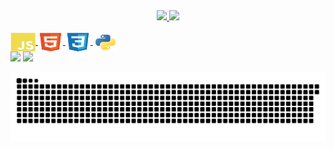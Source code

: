 <div align="center">
  <a href="https://instagram.com/boni.dll">
  <img height="180em" src="https://github-readme-stats.vercel.app/api?username=FA-boni&show_icons=true&theme=dracula&include_all_commits=true&count_private=true"/>
  <img height="180em" src="https://github-readme-stats.vercel.app/api/top-langs/?username=FA-boni&layout=compact&langs_count=7&theme=dracula"/>
</div>
<div style="display: inline_block"><br>
  <img align="center" alt="Boni-Js" height="30" width="40" src="https://raw.githubusercontent.com/devicons/devicon/master/icons/javascript/javascript-plain.svg">
  <img align="center" alt="Boni-HTML" height="30" width="40" src="https://raw.githubusercontent.com/devicons/devicon/master/icons/html5/html5-original.svg">
  <img align="center" alt="Boni-CSS" height="30" width="40" src="https://raw.githubusercontent.com/devicons/devicon/master/icons/css3/css3-original.svg">
  <img align="center" alt="Boni-Python" height="30" width="40" src="https://raw.githubusercontent.com/devicons/devicon/master/icons/python/python-original.svg">
</div>
  
  <div>
  <a href="https://instagram.com/boni.dll" target="_blank"><img src="https://img.shields.io/badge/-Instagram-%23E4405F?style=for-the-badge&logo=instagram&logoColor=white" target="_blank"></a>
  <a href = "mailto:guko.boni@gmail.com"><img src="https://img.shields.io/badge/-Gmail-%23333?style=for-the-badge&logo=gmail&logoColor=white" target="_blank"</a>
 
  ![Snake animation](https://github.com/FA-boni/FA-boni/blob/output/github-contribution-grid-snake.svg)
 
</div>
  
